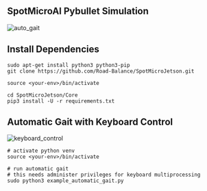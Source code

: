 ## SpotMicroAI Pybullet Simulation

![auto_gait](https://user-images.githubusercontent.com/12381733/95225571-e64d1680-0836-11eb-9077-2ad557a4aaf2.gif)


## Install Dependencies

```
sudo apt-get install python3 python3-pip
git clone https://github.com/Road-Balance/SpotMicroJetson.git

source <your-env>/bin/activate

cd SpotMicroJetson/Core
pip3 install -U -r requirements.txt 
```

## Automatic Gait with Keyboard Control

![keyboard_control](https://user-images.githubusercontent.com/12381733/95225220-8191bc00-0836-11eb-8a31-23583954a9d5.gif)


```
# activate python venv
source <your-env>/bin/activate

# run automatic gait
# this needs administer privileges for keyboard multiprocessing
sudo python3 example_automatic_gait.py
```

